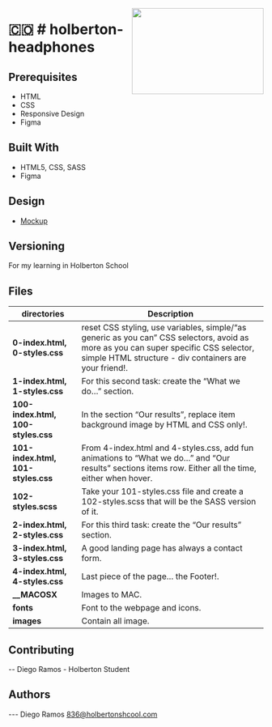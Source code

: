 <p>
<img width="260" height="170" src="https://previews.123rf.com/images/yupiramos/yupiramos1711/yupiramos171120297/90234495-dise%C3%B1o-de-gr%C3%A1ficos-vectoriales-de-dibujos-animados-lindo-auriculares-azules.jpg" align="right" >
</p>

# :colombia: # holberton-headphones

## Prerequisites

- HTML
- CSS
- Responsive Design
- Figma

## Built With

- HTML5, CSS, SASS
- Figma

## Design

* <a href="https://www.figma.com/file/gkWRcFqkwtruWZgSfnnHF0/Holberton-School---Headphone-company?node-id=0%3A1" target="_blank">Mockup</a>


## Versioning

For my learning in Holberton School


## Files

| directories                | Description                                                                 |
| -------------------------- | --------------------------------------------------------------------------- |
|**0-index.html, 0-styles.css**| reset CSS styling, use variables, simple/“as generic as you can” CSS selectors, avoid as more as you can super specific CSS selector, simple HTML structure - div containers are your friend!. |
|**1-index.html, 1-styles.css**| For this second task: create the “What we do…” section. |
|**100-index.html, 100-styles.css**| In the section “Our results”, replace item background image by HTML and CSS only!. |
|**101-index.html, 101-styles.css**| From 4-index.html and 4-styles.css, add fun animations to “What we do…” and “Our results” sections items row. Either all the time, either when hover. |
|**102-styles.scss**| Take your 101-styles.css file and create a 102-styles.scss that will be the SASS version of it. |
|**2-index.html, 2-styles.css**| For this third task: create the “Our results” section. |
|**3-index.html, 3-styles.css**| A good landing page has always a contact form. |
|**4-index.html, 4-styles.css**| Last piece of the page… the Footer!. |
|**__MACOSX**| Images to MAC. |
|**fonts**| Font to the webpage and icons. |
|**images**| Contain all image. |


## Contributing

-- Diego Ramos - Holberton Student

## Authors

--- Diego Ramos 836@holbertonshcool.com